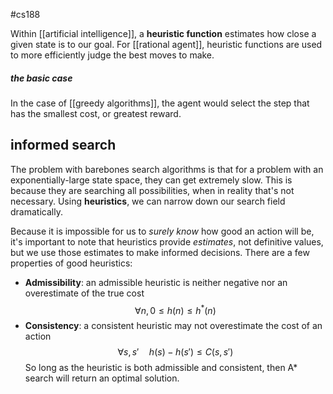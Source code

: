 #cs188 

Within [[artificial intelligence]], a **heuristic function** estimates how close a given state is to our goal. For [[rational agent]], heuristic functions are used to more efficiently judge the best moves to make.

##### the basic case
In the case of [[greedy algorithms]], the agent would select the step that has the smallest cost, or greatest reward.

## informed search
The problem with barebones search algorithms is that for a problem with an exponentially-large state space, they can get extremely slow. This is because they are searching all possibilities, when in reality that's not necessary. Using **heuristics**, we can narrow down our search field dramatically.

Because it is impossible for us to *surely know* how good an action will be, it's important to note that heuristics provide *estimates*, not definitive values, but we use those estimates to make informed decisions. There are a few properties of good heuristics:
- **Admissibility**: an admissible heuristic is neither negative nor an overestimate of the true cost
$$\forall n, 0\le h(n) \le h^*(n)$$
- **Consistency**: a consistent heuristic may not overestimate the cost of an action
$$\forall s, s' \quad h(s) - h(s') \le C(s, s')$$
So long as the heuristic is both admissible and consistent, then A* search will return an optimal solution.
